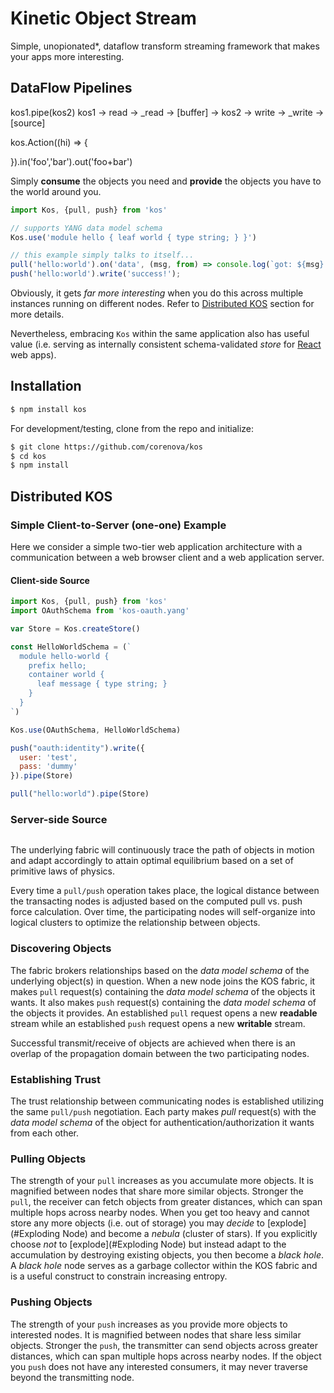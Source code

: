 # Kinetic Object Stream

Simple, unopionated*, dataflow transform streaming framework that
makes your apps more interesting.

## DataFlow Pipelines

kos1.pipe(kos2)
kos1 -> read -> _read -> [buffer] -> kos2 -> write -> _write -> [source]

kos.Action((hi) => {

}).in('foo','bar').out('foo+bar')


Simply **consume** the objects you need and **provide** the objects
you have to the world around you. 


```javascript
import Kos, {pull, push} from 'kos'

// supports YANG data model schema
Kos.use('module hello { leaf world { type string; } }')

// this example simply talks to itself...
pull('hello:world').on('data', (msg, from) => console.log(`got: ${msg} from: #{from}`) );
push('hello:world').write('success!');

```

Obviously, it gets *far more interesting* when you do this across
multiple instances running on different nodes. Refer to
[Distributed KOS](#distributed-kos) section for more
details.

Nevertheless, embracing `Kos` within the same application also has
useful value (i.e. serving as internally consistent schema-validated
*store* for [React](http://facebook.github.io/react) web apps).

## Installation

```bash
$ npm install kos
```

For development/testing, clone from the repo and initialize:

```bash
$ git clone https://github.com/corenova/kos
$ cd kos
$ npm install
```

## Distributed KOS



### Simple Client-to-Server (one-one) Example

Here we consider a simple two-tier web application architecture with a
communication between a web browser client and a web application
server.

#### Client-side Source

```javascript
import Kos, {pull, push} from 'kos'
import OAuthSchema from 'kos-oauth.yang'

var Store = Kos.createStore()

const HelloWorldSchema = (`
  module hello-world {
    prefix hello;
	container world {
	  leaf message { type string; }
    }
  }
`)

Kos.use(OAuthSchema, HelloWorldSchema)

push("oauth:identity").write({
  user: 'test',
  pass: 'dummy'
}).pipe(Store)

pull("hello:world").pipe(Store)

```

### Server-side Source
```

```

The underlying fabric will continuously trace the path of objects in
motion and adapt accordingly to attain optimal equilibrium based on a
set of primitive laws of physics.

Every time a `pull/push` operation takes place, the logical distance
between the transacting nodes is adjusted based on the computed pull
vs. push force calculation. Over time, the participating nodes will
self-organize into logical clusters to optimize the relationship
between objects.

### Discovering Objects

The fabric brokers relationships based on the *data model schema* of
the underlying object(s) in question. When a new node joins the KOS
fabric, it makes `pull` request(s) containing the *data model schema*
of the objects it wants. It also makes `push` request(s) containing
the *data model schema* of the objects it provides. An established
`pull` request opens a new **readable** stream while an established
`push` request opens a new **writable** stream.

Successful transmit/receive of objects are achieved when there is an
overlap of the propagation domain between the two participating nodes.

### Establishing Trust

The trust relationship between communicating nodes is established
utilizing the same `pull/push` negotiation. Each party makes *pull*
request(s) with the *data model schema* of the object for
authentication/authorization it wants from each other.

### Pulling Objects

The strength of your `pull` increases as you accumulate more
objects. It is magnified between nodes that share more similar
objects. Stronger the `pull`, the receiver can fetch objects from
greater distances, which can span multiple hops across nearby
nodes. When you get too heavy and cannot store any more objects
(i.e. out of storage) you may *decide* to [explode](#Exploding Node)
and become a *nebula* (cluster of stars). If you explicitly choose
*not* to [explode](#Exploding Node) but instead adapt to the
accumulation by destroying existing objects, you then become a *black
hole*. A *black hole* node serves as a garbage collector within the
KOS fabric and is a useful construct to constrain increasing entropy.

### Pushing Objects

The strength of your `push` increases as you provide more objects to
interested nodes. It is magnified between nodes that share less
similar objects. Stronger the `push`, the transmitter can send
objects across greater distances, which can span multiple hops across
nearby nodes. If the object you `push` does not have any interested
consumers, it may never traverse beyond the transmitting node.
